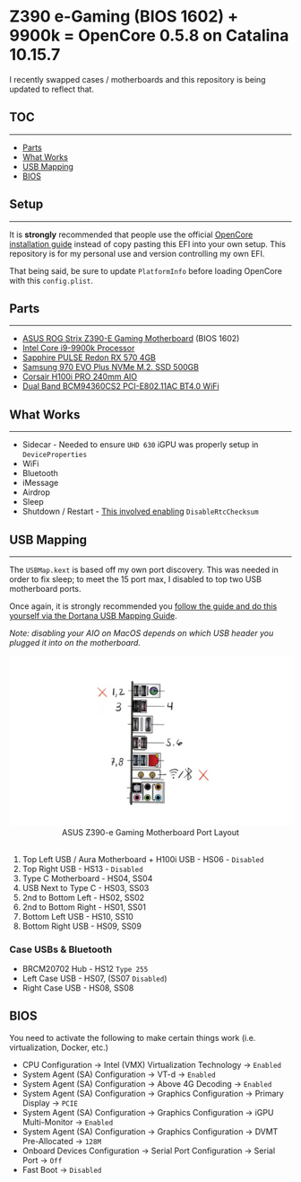 # Z390 e-Gaming (BIOS 1602) + 9900k = OpenCore 0.5.8 on Catalina 10.15.7
I recently swapped cases / motherboards and this repository is being updated to reflect that.

## TOC
---
* [Parts](#parts)
* [What Works](#what-works)
* [USB Mapping](#usb-mapping)
* [BIOS](#bios)

## Setup
---
It is **strongly** recommended that people use the official [OpenCore installation guide](https://dortania.github.io/OpenCore-Install-Guide/) instead of copy pasting this EFI into your own setup. This repository is for my personal use and version controlling my own EFI.

That being said, be sure to update `PlatformInfo` before loading OpenCore with this `config.plist`.

## Parts
---
* [ASUS ROG Strix Z390-E Gaming Motherboard](https://www.asus.com/us/Motherboards/ROG-STRIX-Z390-E-GAMING/) (BIOS 1602)
* [Intel Core i9-9900k Processor](https://www.intel.com/content/www/us/en/products/processors/core/i9-processors/i9-9900k.html)
* [Sapphire PULSE Redon RX 570 4GB](https://www.newegg.com/sapphire-radeon-rx-570-100412p4gocl/p/n82e16814202283)
* [Samsung 970 EVO Plus NVMe M.2. SSD 500GB](https://www.samsung.com/us/computing/memory-storage/solid-state-drives/ssd-970-evo-plus-nvme-m-2-500gb-mz-v7s500b-am/)
* [Corsair H100i PRO 240mm AIO](https://www.newegg.com/corsair-liquid-cooling-system/p/N82E16835181141)
* [Dual Band BCM94360CS2 PCI-E802.11AC BT4.0 WiFi](https://www.ebay.com/itm/Dual-Band-BCM94360CS2-PCI-E-867Mbps-802-11AC-BT4-0-Wifi-PCI-Express-Adapter-Card/282961128646)

## What Works
---
* Sidecar - Needed to ensure `UHD 630` iGPU was properly setup in `DeviceProperties`
* WiFi
* Bluetooth
* iMessage
* Airdrop
* Sleep
* Shutdown / Restart - [This involved enabling](https://dortania.github.io/OpenCore-Post-Install/misc/rtc.html) `DisableRtcChecksum`



## USB Mapping
---
The `USBMap.kext` is based off my own port discovery. This was needed in order to fix sleep; to meet the 15 port max, I disabled to top two USB motherboard ports.

Once again, it is strongly recommended you [follow the guide and do this yourself via the Dortana USB Mapping Guide](https://dortania.github.io/OpenCore-Post-Install/usb/intel-mapping/intel.html).

*Note: disabling your AIO on MacOS depends on which USB header you plugged it into on the motherboard.*

<div align="center">
    <img src="./images/motherboard-usb-mapping.jpg" />
    ASUS Z390-e Gaming Motherboard Port Layout
</div>
<br/>

1. Top Left USB / Aura Motherboard + H100i USB - HS06 - `Disabled`
2. Top Right USB - HS13 - `Disabled`
3. Type C Motherboard - HS04, SS04
4. USB Next to Type C - HS03, SS03
5. 2nd to Bottom Left - HS02, SS02
6. 2nd to Bottom Right - HS01, SS01
7. Bottom Left USB - HS10, SS10
8. Bottom Right USB - HS09, SS09

### Case USBs & Bluetooth
* BRCM20702 Hub - HS12 `Type 255`
* Left Case USB - HS07, (SS07 `Disabled`)
* Right Case USB - HS08, SS08

## BIOS
You need to activate the following to make certain things work (i.e. virtualization, Docker, etc.)
* CPU Configuration -> Intel (VMX) Virtualization Technology -> `Enabled`
* System Agent (SA) Configuration -> VT-d -> `Enabled`
* System Agent (SA) Configuration -> Above 4G Decoding -> `Enabled`
* System Agent (SA) Configuration -> Graphics Configuration -> Primary Display -> `PCIE`
* System Agent (SA) Configuration -> Graphics Configuration -> iGPU Multi-Monitor -> `Enabled`
* System Agent (SA) Configuration -> Graphics Configuration -> DVMT Pre-Allocated -> `128M`
* Onboard Devices Configuration -> Serial Port Configuration -> Serial Port -> `Off`
* Fast Boot -> `Disabled`
